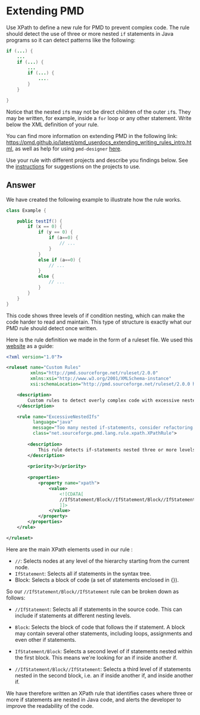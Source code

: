 # Extending PMD

Use XPath to define a new rule for PMD to prevent complex code. The rule should detect the use of three or more nested `if` statements in Java programs so it can detect patterns like the following:

```Java
if (...) {
    ...
    if (...) {
        ...
        if (...) {
            ....
        }
    }

}
```
Notice that the nested `if`s may not be direct children of the outer `if`s. They may be written, for example, inside a `for` loop or any other statement.
Write below the XML definition of your rule.

You can find more information on extending PMD in the following link: https://pmd.github.io/latest/pmd_userdocs_extending_writing_rules_intro.html, as well as help for using `pmd-designer` [here](./designer-help.md).

Use your rule with different projects and describe you findings below. See the [instructions](../sujet.md) for suggestions on the projects to use.

## Answer

We have created the following example to illustrate how the rule works.

```java
class Example {

    public testIf() {
        if (x == 0) {
            if (y == 0) {
                if (a==0) {
                    // ...
                }
            }
            else if (a==0) {
                // ...
            }
            else {
                // ...
            }
        }
    }
}
```

This code shows three levels of if condition nesting, which can make the code harder to read and maintain. This type of structure is exactly what our PMD rule should detect once written.

Here is the rule definition we made in the form of a ruleset file. We used this [website](https://www.w3schools.com/xml/xpath_syntax.asp) as a guide:

```xml
<?xml version="1.0"?>

<ruleset name="Custom Rules"
         xmlns="http://pmd.sourceforge.net/ruleset/2.0.0"
         xmlns:xsi="http://www.w3.org/2001/XMLSchema-instance"
         xsi:schemaLocation="http://pmd.sourceforge.net/ruleset/2.0.0 https://pmd.sourceforge.io/ruleset_2_0_0.xsd">

    <description>
        Custom rules to detect overly complex code with excessive nested if-statements.
    </description>

    <rule name="ExcessiveNestedIfs"
          language="java"
          message="Too many nested if-statements, consider refactoring."
          class="net.sourceforge.pmd.lang.rule.xpath.XPathRule">
        
        <description>
            This rule detects if-statements nested three or more levels deep, which can make the code harder to understand and maintain.
        </description>
        
        <priority>3</priority>
        
        <properties>
            <property name="xpath">
                <value>
                    <![CDATA[
                    //IfStatement/Block//IfStatement/Block//IfStatement
                    ]]>
                </value>
            </property>
        </properties>
    </rule>

</ruleset>
```

Here are the main XPath elements used in our rule :
- ```//```: Selects nodes at any level of the hierarchy starting from the current node.
- ``IfStatement``: Selects all if statements in the syntax tree.
- Block: Selects a block of code (a set of statements enclosed in {}).

So our ``//IfStatement/Block//IfStatement`` rule can be broken down as follows:

- ``//IfStatement``: Selects all if statements in the source code. This can include if statements at different nesting levels.

- ``Block``: Selects the block of code that follows the if statement. A block may contain several other statements, including loops, assignments and even other if statements.

- ``IfStatement/Block``: Selects a second level of if statements nested within the first block. This means we're looking for an if inside another if.

- ``//IfStatement/Block//IfStatement``: Selects a third level of if statements nested in the second block, i.e. an if inside another if, and inside another if.

We have therefore written an XPath rule that identifies cases where three or more if statements are nested in Java code, and alerts the developer to improve the readability of the code. 